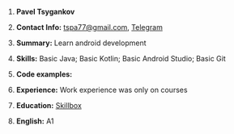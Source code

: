 1. **Pavel Tsygankov**

1. **Contact Info:** tspa77@gmail.com, [Telegram](https://t.me/tspa77)

1. **Summary:** Learn android development

1. **Skills:** Basic Java; Basic Kotlin; Basic Android Studio; Basic Git

1. **Code examples:**

1. **Experience:** Work experience was only on courses

1. **Education:** [Skillbox](https://go.skillbox.ru/education/course/android-dev-1)

1. **English:** A1
